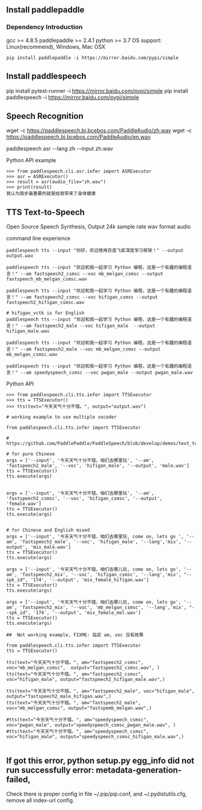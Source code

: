 
## Install paddlepaddle

### Dependency Introduction
gcc >= 4.8.5
paddlepaddle >= 2.4.1
python >= 3.7
OS support: Linux(recommend), Windows, Mac OSX


```
pip install paddlepaddle -i https://mirror.baidu.com/pypi/simple

```

## Install paddlespeech


pip install pytest-runner -i https://mirror.baidu.com/pypi/simple
pip install paddlespeech -i https://mirror.baidu.com/pypi/simple


## Speech Recognition

wget -c https://paddlespeech.bj.bcebos.com/PaddleAudio/zh.wav
wget -c https://paddlespeech.bj.bcebos.com/PaddleAudio/en.wav

paddlespeech asr --lang zh --input zh.wav

Python API example

```
>>> from paddlespeech.cli.asr.infer import ASRExecutor
>>> asr = ASRExecutor()
>>> result = asr(audio_file="zh.wav")
>>> print(result)
我认为跑步最重要的就是给我带来了身体健康
```

## TTS Text-to-Speech
Open Source Speech Synthesis, Output 24k sample rate wav format audio

command line experience

```
paddlespeech tts --input "你好，欢迎使用百度飞桨深度学习框架！" --output output.wav

paddlespeech tts --input "欢迎和我一起学习 Python 编程，这是一个有趣的编程语言！" --am fastspeech2_csmsc --voc mb_melgan_csmsc --output fastspeech_mb_melgan_csmsc.wav

paddlespeech tts --input "欢迎和我一起学习 Python 编程，这是一个有趣的编程语言！" --am fastspeech2_csmsc --voc hifigan_csmsc --output fastspeech2_hifigan_csmsc.wav

# hifigan_vctk is for English
paddlespeech tts --input "欢迎和我一起学习 Python 编程，这是一个有趣的编程语言！" --am fastspeech2_male --voc hifigan_male  --output hifigan_male.wav

paddlespeech tts --input "欢迎和我一起学习 Python 编程，这是一个有趣的编程语言！" --am fastspeech2_male --voc mb_melgan_csmsc --output mb_melgan_csmsc.wav

paddlespeech tts --input "欢迎和我一起学习 Python 编程，这是一个有趣的编程语言！" --am speedyspeech_csmsc --voc pwgan_male --output pwgan_male.wav

```

Python API 

```
>>> from paddlespeech.cli.tts.infer import TTSExecutor
>>> tts = TTSExecutor()
>>> tts(text="今天天气十分不错。", output="output.wav")
```

```
# working example to use multiple vocoder

from paddlespeech.cli.tts.infer import TTSExecutor

# https://github.com/PaddlePaddle/PaddleSpeech/blob/develop/demos/text_to_speech/README_cn.md

# for pure Chinese
args = ['--input', '今天天气十分不错，咱们去哪里玩', '--am', 'fastspeech2_male', '--voc', 'hifigan_male', '--output', 'male.wav']
tts = TTSExecutor()
tts.execute(args)


args = ['--input', '今天天气十分不错，咱们去哪里玩', '--am', 'fastspeech2_csmsc', '--voc', 'hifigan_csmsc', '--output', 'female.wav']
tts = TTSExecutor()
tts.execute(args)


# for Chinese and English mixed 
args = ['--input', '今天天气十分不错，咱们去哪里玩, come on, lets go ', '--am', 'fastspeech2_male', '--voc', 'hifigan_male', '--lang','mix', '--output', 'mix_male.wav']
tts = TTSExecutor()
tts.execute(args)

args = ['--input', '今天天气十分不错，咱们去哪儿玩, come on, lets go', '--am', 'fastspeech2_mix', '--voc', 'hifigan_csmsc', '--lang','mix', "--spk_id", '174', '--output', 'mix_female_hifigan.wav']
tts = TTSExecutor()
tts.execute(args)

args = ['--input', '今天天气十分不错，咱们去哪儿玩, come on, lets go', '--am', 'fastspeech2_mix', '--voc', 'mb_melgan_csmsc', '--lang','mix', "--spk_id", '174', '--output', 'mix_female_mel.wav']
tts = TTSExecutor()
tts.execute(args)

```

```
##  Not working example, FIXME: 指定 am, voc 没有效果

from paddlespeech.cli.tts.infer import TTSExecutor
tts = TTSExecutor()

tts(text="今天天气十分不错。", am="fastspeech2_csmsc", voc="mb_melgan_csmsc",  output="fastspeech2_csmsc.wav", )
tts(text="今天天气十分不错。", am="fastspeech2_csmsc", voc="hifigan_male", output="fastspeech2_hifigan_male.wav",)

tts(text="今天天气十分不错。", am="fastspeech2_male", voc="hifigan_male", output="fastspeech2_male_hifigan.wav",)
tts(text="今天天气十分不错。", am="fastspeech2_male", voc="mb_melgan_csmsc", output="fastspemb_melgan.wav",)

#tts(text="今天天气十分不错。", am="speedyspeech_csmsc", voc="pwgan_male", output="speedyspeech_csmsc_pwgan_male.wav", )
#tts(text="今天天气十分不错。", am="speedyspeech_csmsc", voc="hifigan_male", output="speedyspeech_csmsc_hifigan_male.wav",)


```

## If got this error, python setup.py egg_info did not run successfully error: metadata-generation-failed, 

Check there is proper config in file ~/.pip/pip.conf, and ~/.pydistutils.cfg, remove all index-url config.


